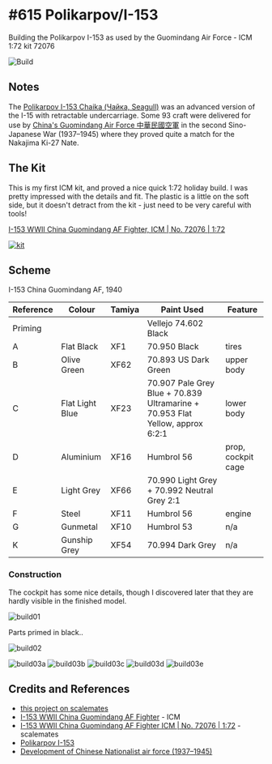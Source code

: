 # #615 Polikarpov/I-153

Building the Polikarpov I-153 as used by the Guomindang Air Force - ICM 1:72 kit 72076

![Build](./assets/I-153_build.jpg?raw=true)

## Notes

The [Polikarpov I-153 Chaika (Чайка, Seagull)](https://en.wikipedia.org/wiki/Polikarpov_I-153)
was an advanced version of the I-15 with retractable undercarriage.
Some 93 craft were delivered for use by
[China's Guomindang Air Force 中華民國空軍](https://en.wikipedia.org/wiki/Development_of_Chinese_Nationalist_air_force_(1937%E2%80%931945))
in the second Sino-Japanese War (1937–1945) where they proved quite a match for the Nakajima Ki-27 Nate.

## The Kit

This is my first ICM kit, and proved a nice quick 1:72 holiday build. I was pretty impressed with the details and fit.
The plastic is a little on the soft side, but it doesn't detract from the kit - just need to be very careful with tools!

[I-153 WWII China Guomindang AF Fighter, ICM | No. 72076 | 1:72](https://icm.com.ua/aviation/i-153-2/)

[![kit](./assets/kit.jpg?raw=true)](https://icm.com.ua/aviation/i-153-2/)

## Scheme

I-153 China Guomindang AF, 1940

| Reference | Colour          | Tamiya | Paint Used                       | Feature |
|-----------|-----------------|--------|----------------------------------|---------|
| Priming   |                 |        | Vellejo 74.602 Black             |  |
| A         | Flat Black      | XF1    | 70.950 Black                     | tires |
| B         | Olive Green     | XF62   | 70.893 US Dark Green             | upper body |
| C         | Flat Light Blue | XF23   | 70.907 Pale Grey Blue + 70.839 Ultramarine + 70.953 Flat Yellow, approx 6:2:1 | lower body |
| D         | Aluminium       | XF16   | Humbrol 56                       | prop, cockpit cage |
| E         | Light Grey      | XF66   | 70.990 Light Grey + 70.992 Neutral Grey 2:1 |  |
| F         | Steel           | XF11   | Humbrol 56                       | engine |
| G         | Gunmetal        | XF10   | Humbrol 53                       | n/a |
| K         | Gunship Grey    | XF54   | 70.994 Dark Grey                 | n/a |

### Construction

The cockpit has some nice details, though I discovered later that they are hardly visible in the finished model.

![build01](./assets/build01.jpg?raw=true)

Parts primed in black..

![build02](./assets/build02.jpg?raw=true)

![build03a](./assets/build03a.jpg?raw=true)
![build03b](./assets/build03b.jpg?raw=true)
![build03c](./assets/build03c.jpg?raw=true)
![build03d](./assets/build03d.jpg?raw=true)
![build03e](./assets/build03e.jpg?raw=true)

## Credits and References

* [this project on scalemates](https://www.scalemates.com/profiles/mate.php?id=74137&p=projects&project=115624)
* [I-153 WWII China Guomindang AF Fighter](https://icm.com.ua/aviation/i-153-2/) - ICM
* [I-153 WWII China Guomindang AF Fighter ICM | No. 72076 | 1:72](https://www.scalemates.com/kits/icm-72076-i-153-wwii-china-guomindang-af-fighter--1191470) - scalemates
* [Polikarpov I-153](https://en.wikipedia.org/wiki/Polikarpov_I-153)
* [Development of Chinese Nationalist air force (1937–1945)](https://en.wikipedia.org/wiki/Development_of_Chinese_Nationalist_air_force_(1937%E2%80%931945))
